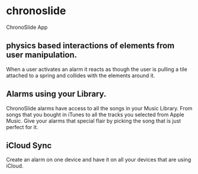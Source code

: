 # chronoslide
ChronoSlide App

## physics based interactions of elements from user manipulation.
When a user activates an alarm it reacts as though the user is pulling a tile attached to a spring and collides with the elements around it.

## Alarms using your Library.
ChronoSlide alarms have access to all the songs in your Music Library. From songs that you bought in iTunes to all the tracks you selected from Apple Music. Give your alarms that special flair by picking the song that is just perfect for it.

## iCloud Sync
Create an alarm on one device and have it on all your devices that are using iCloud.

